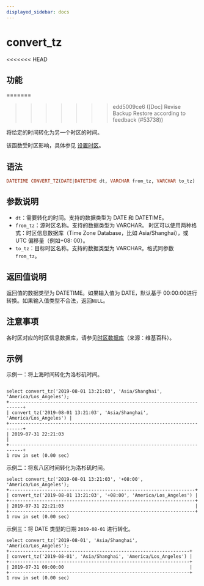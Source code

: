 ```yaml
---
displayed_sidebar: docs
---
```


# convert_tz

<<<<<<< HEAD
## 功能
=======

>>>>>>> edd5009ce6 ([Doc] Revise Backup Restore according to feedback (#53738))

将给定的时间转化为另一个时区的时间。

该函数受时区影响，具体参见 [设置时区](../../../administration/management/timezone.md)。

## 语法

```Haskell
DATETIME CONVERT_TZ(DATE|DATETIME dt, VARCHAR from_tz, VARCHAR to_tz)
```

## 参数说明

- `dt`：需要转化的时间。支持的数据类型为 DATE 和 DATETIME。
- `from_tz`：源时区名称。支持的数据类型为 VARCHAR。
   时区可以使用两种格式：时区信息数据库（Time Zone Database，比如 Asia/Shanghai），或 UTC 偏移量（例如+08: 00）。
- `to_tz`：目标时区名称。支持的数据类型为 VARCHAR。格式同参数 `from_tz`。

## 返回值说明

返回值的数据类型为 DATETIME。如果输入值为 DATE，默认基于 00:00:00进行转换。如果输入值类型不合法，返回`NULL`。

## 注意事项

各时区对应的时区信息数据库，请参见[时区数据库](https://en.wikipedia.org/wiki/List_of_tz_database_time_zones)（来源：维基百科）。

## 示例

示例一：将上海时间转化为洛杉矶时间。

```Plain Text

select convert_tz('2019-08-01 13:21:03', 'Asia/Shanghai', 'America/Los_Angeles');
+---------------------------------------------------------------------------+
| convert_tz('2019-08-01 13:21:03', 'Asia/Shanghai', 'America/Los_Angeles') |
+---------------------------------------------------------------------------+
| 2019-07-31 22:21:03                                                       |
+---------------------------------------------------------------------------+
1 row in set (0.00 sec)
```

示例二：将东八区时间转化为洛杉矶时间。

```Plain Text
select convert_tz('2019-08-01 13:21:03', '+08:00', 'America/Los_Angeles');
+--------------------------------------------------------------------+
| convert_tz('2019-08-01 13:21:03', '+08:00', 'America/Los_Angeles') |
+--------------------------------------------------------------------+
| 2019-07-31 22:21:03                                                |
+--------------------------------------------------------------------+
1 row in set (0.00 sec)
```

示例三：将 DATE 类型的日期 `2019-08-01` 进行转化。

```Plain Text
select convert_tz('2019-08-01', 'Asia/Shanghai', 'America/Los_Angeles');
+------------------------------------------------------------------+
| convert_tz('2019-08-01', 'Asia/Shanghai', 'America/Los_Angeles') |
+------------------------------------------------------------------+
| 2019-07-31 09:00:00                                              |
+------------------------------------------------------------------+
1 row in set (0.00 sec)
```
